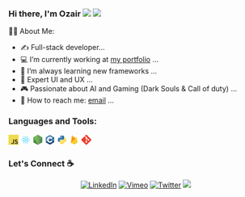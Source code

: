 ### Hi there, I'm Ozair <img src="https://media.giphy.com/media/hvRJCLFzcasrR4ia7z/giphy.gif" width="25"> ![](https://visitor-badge.glitch.me/badge?page_id=ozcod.ozcod)

<!--
**ozcod/ozcod** is a ✨ _special_ ✨ repository because its `README.md` (this file) appears on your GitHub profile.

Here are some ideas to get you started:
-->


🧑‍💼 About Me:

- ✍ Full-stack developer...
- 💻 I’m currently working at  <a href="https://www.ozairahmad.com">my portfolio</a> ...
- 🌱 I’m always learning new frameworks ... 
- 🎨 Expert UI and UX ...
- 🎮 Passionate about AI and Gaming (Dark Souls & Call of duty) ...
- 💼 How to reach me: [email](mailto:ozair.isb@gmail.com) ...

### Languages and Tools: 

<code><img height="20" src="https://raw.githubusercontent.com/github/explore/80688e429a7d4ef2fca1e82350fe8e3517d3494d/topics/javascript/javascript.png"></code>
<code><img height="20" src="https://raw.githubusercontent.com/github/explore/80688e429a7d4ef2fca1e82350fe8e3517d3494d/topics/react/react.png"></code>
<code><img height="20" src="https://raw.githubusercontent.com/github/explore/80688e429a7d4ef2fca1e82350fe8e3517d3494d/topics/nodejs/nodejs.png"></code>
<code><img height="20" src="https://raw.githubusercontent.com/github/explore/80688e429a7d4ef2fca1e82350fe8e3517d3494d/topics/cpp/cpp.png"></code>
<code><img height="20" src="https://raw.githubusercontent.com/github/explore/80688e429a7d4ef2fca1e82350fe8e3517d3494d/topics/python/python.png"></code>
<code><img height="20" src="https://raw.githubusercontent.com/github/explore/80688e429a7d4ef2fca1e82350fe8e3517d3494d/topics/firebase/firebase.png"></code>
<code><img height="20" src="https://raw.githubusercontent.com/github/explore/80688e429a7d4ef2fca1e82350fe8e3517d3494d/topics/git/git.png"></code>

### Let's Connect :coffee:

 <p align="center">
   <a href="https://www.linkedin.com/in/ozairahmad/"><img src="img/linkedin.svg" alt="LinkedIn"/></a>
   <a href="https://vimeo.com/ozstudiosxyz"><img src="img/link.svg" alt="Vimeo"/></a>
   <a href="https://twitter.com/forsakenpirate"><img src="img/x.svg" alt="Twitter"/></a>
   <a href="https://youtu.be/vhJuwjaNmUQ" ><img src="img/youtube.svg" /> </a>

 </p>
